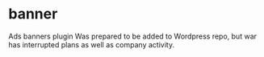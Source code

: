 # banner
Ads banners plugin
Was prepared to be added to Wordpress repo, but war has interrupted plans as well as company activity.
